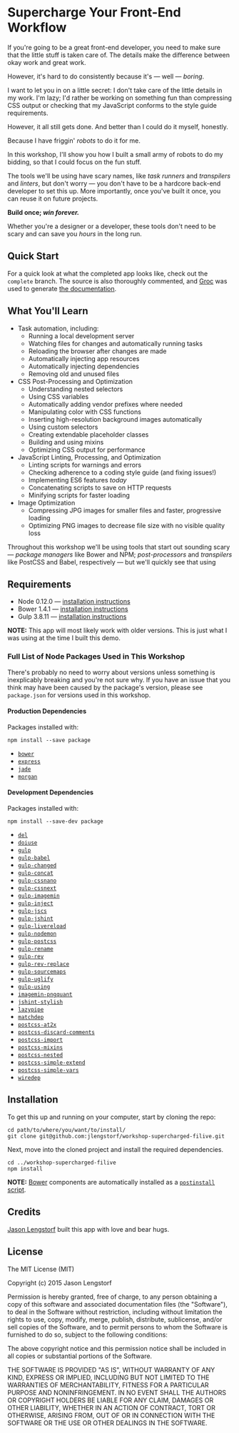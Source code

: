Supercharge Your Front-End Workflow
===============================================================================

If you're going to be a great front-end developer, you need to make sure that
the little stuff is taken care of. The details make the difference between okay
work and great work.

However, it's hard to do consistently because it's — well — *boring*.

I want to let you in on a little secret: I don't take care of the little
details in my work. I'm lazy; I'd rather be working on something fun than
compressing CSS output or checking that my JavaScript conforms to the style
guide requirements.

However, it all still gets done. And better than I could do it myself,
honestly.

Because I have friggin' *robots* to do it for me.

In this workshop, I'll show you how I built a small army of robots to do my
bidding, so that I could focus on the fun stuff.

The tools we'll be using have scary names, like *task runners* and
*transpilers* and *linters*, but don't worry — you don't have to be a hardcore
back-end developer to set this up. More importantly, once you've built it
once, you can reuse it on future projects.

**Build once; *win forever.***

Whether you're a designer or a developer, these tools don't need to be scary
and can save you *hours* in the long run.


Quick Start
-------------------------------------------------------------------------------

For a quick look at what the completed app looks like, check out the `complete`
branch. The source is also thoroughly commented, and
[Groc](https://github.com/nevir/groc) was used to generate
[the documentation](http://git.io/vff2n).


What You'll Learn
-------------------------------------------------------------------------------

- Task automation, including:
  + Running a local development server
  + Watching files for changes and automatically running tasks
  + Reloading the browser after changes are made
  + Automatically injecting app resources
  + Automatically injecting dependencies
  + Removing old and unused files
- CSS Post-Processing and Optimization
  + Understanding nested selectors
  + Using CSS variables
  + Automatically adding vendor prefixes where needed
  + Manipulating color with CSS functions
  + Inserting high-resolution background images automatically
  + Using custom selectors
  + Creating extendable placeholder classes
  + Building and using mixins
  + Optimizing CSS output for performance
- JavaScript Linting, Processing, and Optimization
  + Linting scripts for warnings and errors
  + Checking adherence to a coding style guide (and fixing issues!)
  + Implementing ES6 features *today*
  + Concatenating scripts to save on HTTP requests
  + Minifying scripts for faster loading
- Image Optimization
  + Compressing JPG images for smaller files and faster, progressive loading
  + Optimizing PNG images to decrease file size with no visible quality loss

Throughout this workshop we'll be using tools that start out sounding scary —
*package managers* like Bower and NPM; *post-processors* and *transpilers* like PostCSS and Babel, respectively — but we'll quickly see that using


Requirements
-------------------------------------------------------------------------------

* Node 0.12.0 — [installation instructions](https://nodejs.org/download/)
* Bower 1.4.1 — [installation instructions](http://bower.io/#install-bower)
* Gulp 3.8.11 — [installation instructions](http://git.io/vTpk5)

**NOTE:** This app will most likely work with older versions. This is just what I was using at the time I built this demo.

### Full List of Node Packages Used in This Workshop

There's probably no need to worry about versions unless something is
inexplicably breaking and you're not sure why. If you have an issue that you
think may have been caused by the package's version, please see `package.json`
for versions used in this workshop.

#### Production Dependencies

Packages installed with:

    npm install --save package

- [`bower`](https://www.npmjs.com/package/bower)
- [`express`](https://www.npmjs.com/package/express)
- [`jade`](https://www.npmjs.com/package/jade)
- [`morgan`](https://www.npmjs.com/package/morgan)

#### Development Dependencies

Packages installed with:

    npm install --save-dev package

- [`del`](https://www.npmjs.com/package/del)
- [`doiuse`](https://www.npmjs.com/package/doiuse)
- [`gulp`](https://www.npmjs.com/package/gulp)
- [`gulp-babel`](https://www.npmjs.com/package/gulp-babel)
- [`gulp-changed`](https://www.npmjs.com/package/gulp-changed)
- [`gulp-concat`](https://www.npmjs.com/package/gulp-concat)
- [`gulp-cssnano`](https://www.npmjs.com/package/gulp-cssnano)
- [`gulp-cssnext`](https://www.npmjs.com/package/gulp-cssnext)
- [`gulp-imagemin`](https://www.npmjs.com/package/gulp-imagemin)
- [`gulp-inject`](https://www.npmjs.com/package/gulp-inject)
- [`gulp-jscs`](https://www.npmjs.com/package/gulp-jscs)
- [`gulp-jshint`](https://www.npmjs.com/package/gulp-jshint)
- [`gulp-livereload`](https://www.npmjs.com/package/gulp-livereload)
- [`gulp-nodemon`](https://www.npmjs.com/package/gulp-nodemon)
- [`gulp-postcss`](https://www.npmjs.com/package/gulp-postcss)
- [`gulp-rename`](https://www.npmjs.com/package/gulp-rename)
- [`gulp-rev`](https://www.npmjs.com/package/gulp-rev)
- [`gulp-rev-replace`](https://www.npmjs.com/package/gulp-rev-replace)
- [`gulp-sourcemaps`](https://www.npmjs.com/package/gulp-sourcemaps)
- [`gulp-uglify`](https://www.npmjs.com/package/gulp-uglify)
- [`gulp-using`](https://www.npmjs.com/package/gulp-using)
- [`imagemin-pngquant`](https://www.npmjs.com/package/imagemin-pngquant)
- [`jshint-stylish`](https://www.npmjs.com/package/jshint-stylish)
- [`lazypipe`](https://www.npmjs.com/package/lazypipe)
- [`matchdep`](https://www.npmjs.com/package/matchdep)
- [`postcss-at2x`](https://www.npmjs.com/package/postcss-at2x)
- [`postcss-discard-comments`](https://www.npmjs.com/package/postcss-discard-comments)
- [`postcss-import`](https://www.npmjs.com/package/postcss-import)
- [`postcss-mixins`](https://www.npmjs.com/package/postcss-mixins)
- [`postcss-nested`](https://www.npmjs.com/package/postcss-nested)
- [`postcss-simple-extend`](https://www.npmjs.com/package/postcss-simple-extend)
- [`postcss-simple-vars`](https://www.npmjs.com/package/postcss-simple-vars)
- [`wiredep`](https://www.npmjs.com/package/wiredep)


Installation
-------------------------------------------------------------------------------

To get this up and running on your computer, start by
cloning the repo:

    cd path/to/where/you/want/to/install/
    git clone git@github.com:jlengstorf/workshop-supercharged-filive.git

Next, move into the cloned project and install the
required dependencies.

    cd ../workshop-supercharged-filive
    npm install

**NOTE:** [Bower][1] components are automatically installed as a
[`postinstall` script][2].


Credits
-------------------------------------------------------------------------------

[Jason Lengstorf][3] built this app with love and bear hugs.


License
-------------------------------------------------------------------------------

The MIT License (MIT)

Copyright (c) 2015 Jason Lengstorf

Permission is hereby granted, free of charge, to any person obtaining a copy
of this software and associated documentation files (the "Software"), to deal
in the Software without restriction, including without limitation the rights
to use, copy, modify, merge, publish, distribute, sublicense, and/or sell
copies of the Software, and to permit persons to whom the Software is
furnished to do so, subject to the following conditions:

The above copyright notice and this permission notice shall be included in all
copies or substantial portions of the Software.

THE SOFTWARE IS PROVIDED "AS IS", WITHOUT WARRANTY OF ANY KIND, EXPRESS OR
IMPLIED, INCLUDING BUT NOT LIMITED TO THE WARRANTIES OF MERCHANTABILITY,
FITNESS FOR A PARTICULAR PURPOSE AND NONINFRINGEMENT. IN NO EVENT SHALL THE
AUTHORS OR COPYRIGHT HOLDERS BE LIABLE FOR ANY CLAIM, DAMAGES OR OTHER
LIABILITY, WHETHER IN AN ACTION OF CONTRACT, TORT OR OTHERWISE, ARISING FROM,
OUT OF OR IN CONNECTION WITH THE SOFTWARE OR THE USE OR OTHER DEALINGS IN THE
SOFTWARE.


[1]: http://bower.io/
[2]: https://docs.npmjs.com/misc/scripts
[3]: http://lengstorf.com/
